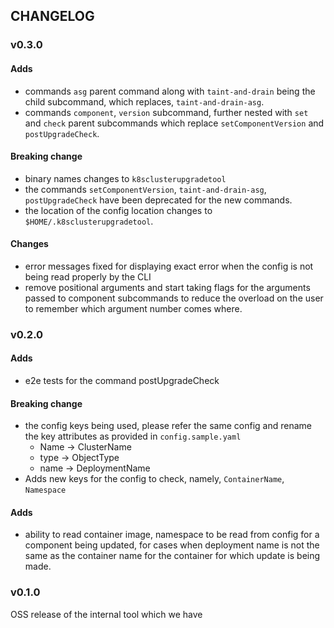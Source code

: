 ## CHANGELOG

### v0.3.0

#### Adds

- commands `asg` parent command along with `taint-and-drain` being the child subcommand, which replaces,
  `taint-and-drain-asg`.
- commands `component`, `version` subcommand, further nested with `set` and `check` parent subcommands which
replace `setComponentVersion` and `postUpgradeCheck`.

#### Breaking change

- binary names changes to `k8sclusterupgradetool`
- the commands `setComponentVersion`, `taint-and-drain-asg`, `postUpgradeCheck` have been deprecated
for the new commands.
- the location of the config location changes to `$HOME/.k8sclusterupgradetool`.

#### Changes

- error messages fixed for displaying exact error when the config is not being read properly by the CLI
- remove positional arguments and start taking flags for the arguments passed to component subcommands to
reduce the overload on the user to remember which argument number comes where.

### v0.2.0

#### Adds

- e2e tests for the command postUpgradeCheck

#### Breaking change
- the config keys being used, please refer the same config and rename the key attributes as provided in `config.sample.yaml`
  - Name -> ClusterName
  - type -> ObjectType
  - name -> DeploymentName
- Adds new keys for the config to check, namely, `ContainerName`, `Namespace`

#### Adds
- ability to read container image, namespace to be read from config for a component being updated, for cases when deployment name
is not the same as the container name for the container for which update is being made.

### v0.1.0

OSS release of the internal tool which we have
